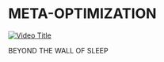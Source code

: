 # META-OPTIMIZATION


[![Video Title](https://img.youtube.com/vi/qf9mJ9Yr6Jo/0.jpg)](https://www.youtube.com/watch?v=qf9mJ9Yr6Jo)

BEYOND THE WALL OF SLEEP
